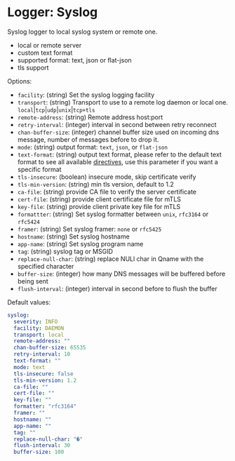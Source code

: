 
# Logger: Syslog

Syslog logger to local syslog system or remote one.

* local or remote server
* custom text format
* supported format: text, json or flat-json
* tls support

Options:

* `facility`: (string) Set the syslog logging facility
* `transport`: (string) Transport to use to a remote log daemon or local one. `local`|`tcp`|`udp`|`unix`|`tcp+tls`
* `remote-address`: (string) Remote address host:port
* `retry-interval`: (integer) interval in second between retry reconnect
* `chan-buffer-size`: (integer) channel buffer size used on incoming dns message, number of messages before to drop it.
* `mode`: (string) output format: `text`, `json`, or `flat-json`
* `text-format`: (string) output text format, please refer to the default text format to see all available [directives](../configuration.md#custom-text-format), use this parameter if you want a specific format
* `tls-insecure`: (boolean) insecure mode, skip certificate verify
* `tls-min-version`: (string) min tls version, default to 1.2
* `ca-file`: (string) provide CA file to verify the server certificate
* `cert-file`: (string) provide client certificate file for mTLS
* `key-file`: (string) provide client private key file for mTLS
* `formattter`: (string) Set syslog formatter between `unix`, `rfc3164` or `rfc5424`
* `framer`: (string) Set syslog framer: `none` or `rfc5425`
* `hostname`: (string) Set syslog hostname
* `app-name`: (string) Set syslog program name
* `tag`: (string) syslog tag or MSGID
* `replace-null-char`: (string) replace NULl char in Qname with the specified character
* `buffer-size`: (integer) how many DNS messages will be buffered before being sent
* `flush-interval`: (integer) interval in second before to flush the buffer

Default values:

```yaml
syslog:
  severity: INFO
  facility: DAEMON
  transport: local
  remote-address: ""
  chan-buffer-size: 65535
  retry-interval: 10
  text-format: ""
  mode: text
  tls-insecure: false
  tls-min-version: 1.2
  ca-file: ""
  cert-file: ""
  key-file: ""
  formatter: "rfc3164"
  framer: ""
  hostname: ""
  app-name: ""
  tag: ""
  replace-null-char: "�"
  flush-interval: 30
  buffer-size: 100
```
